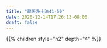 ```yaml
---
title: "藏传净土法41-50"
date: 2020-12-14T17:26:13-08:00
draft: false
---
```


{{% children style="h2" depth="4" %}}
